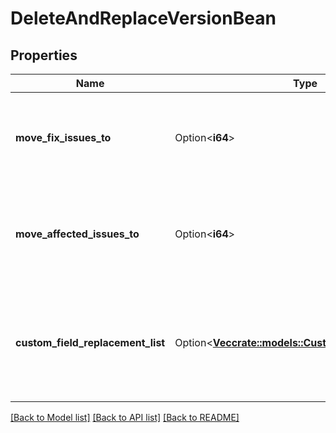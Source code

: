 # DeleteAndReplaceVersionBean

## Properties

Name | Type | Description | Notes
------------ | ------------- | ------------- | -------------
**move_fix_issues_to** | Option<**i64**> | The ID of the version to update `fixVersion` to when the field contains the deleted version. | [optional]
**move_affected_issues_to** | Option<**i64**> | The ID of the version to update `affectedVersion` to when the field contains the deleted version. | [optional]
**custom_field_replacement_list** | Option<[**Vec<crate::models::CustomFieldReplacement>**](CustomFieldReplacement.md)> | An array of custom field IDs (`customFieldId`) and version IDs (`moveTo`) to update when the fields contain the deleted version. | [optional]

[[Back to Model list]](../README.md#documentation-for-models) [[Back to API list]](../README.md#documentation-for-api-endpoints) [[Back to README]](../README.md)


